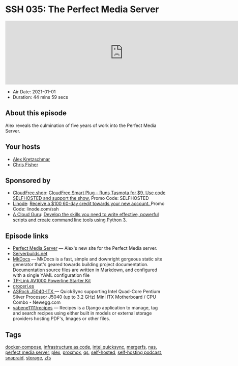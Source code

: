 # SSH 035: The Perfect Media Server

<iframe src="https://player.fireside.fm/v2/dUlrHQih+9gmfreLI?theme=dark" width="740" height="200" frameborder="0" scrolling="no"></iframe>

* Air Date: 2021-01-01
* Duration: 44 mins 59 secs

## About this episode

Alex reveals the culmination of five years of work into the Perfect Media Server.

## Your hosts
* [Alex Kretzschmar](https://selfhosted.show/hosts/alexktz)
* [Chris Fisher](https://selfhosted.show/hosts/chrislas)

## Sponsored by

  * [CloudFree.shop](https://cloudfree.shop/): [CloudFree Smart Plug – Runs Tasmota for $9. Use code SELFHOSTED and support the show.](https://cloudfree.shop/) Promo Code: SELFHOSTED
  * [Linode](https://linode.com/ssh): [Receive a $100 60-day credit towards your new account. ](https://linode.com/ssh) Promo Code: linode.com/ssh
  * [A Cloud Guru](https://acloud.guru/learn/167515da-d23b-49e6-9919-4d0c23e7fc1c/?utm_source=jupiter&utm_medium=cpc): [Develop the skills you need to write effective, powerful scripts and create command line tools using Python 3.](https://acloud.guru/learn/167515da-d23b-49e6-9919-4d0c23e7fc1c/?utm_source=jupiter&utm_medium=cpc)



## Episode links

  * [Perfect Media Server](https://perfectmediaserver.com/ "Perfect Media Server") — Alex's new site for the Perfect Media server.
  * [Serverbuilds.net](https://www.serverbuilds.net/ "Serverbuilds.net")
  * [MkDocs](https://www.mkdocs.org/ "MkDocs") — MkDocs is a fast, simple and downright gorgeous static site generator that's geared towards building project documentation. Documentation source files are written in Markdown, and configured with a single YAML configuration file
  * [TP-Link AV1000 Powerline Starter Kit](https://www.amazon.com/Powerline-Ethernet-Adapter-Extender-TP-Link/dp/B084CZMYNM/ "TP-Link AV1000 Powerline Starter Kit")
  * [groceri.es](https://groceri.es/ "groceri.es")
  * [ASRock J5040-ITX ](https://www.newegg.com/asrock-j5040-itx-mini-itx/p/N82E16813157967?Description=j5040%20itx&cm_re=j5040_itx-_-13-157-967-_-Product "ASRock J5040-ITX ") — QuickSync supporting Intel Quad-Core Pentium Silver Processor J5040 (up to 3.2 GHz) Mini ITX Motherboard / CPU Combo - Newegg.com
  * [vabene1111/recipes](https://github.com/vabene1111/recipes "vabene1111/recipes") — Recipes is a Django application to manage, tag and search recipes using either built in models or external storage providers hosting PDF's, Images or other files.



## Tags

[docker-compose](https://selfhosted.show/tags/docker-compose), [infrastructure as code](https://selfhosted.show/tags/infrastructure%20as%20code), [intel quicksync](https://selfhosted.show/tags/intel%20quicksync), [mergerfs](https://selfhosted.show/tags/mergerfs), [nas](https://selfhosted.show/tags/nas), [perfect media server](https://selfhosted.show/tags/perfect%20media%20server), [plex](https://selfhosted.show/tags/plex), [proxmox](https://selfhosted.show/tags/proxmox), [qs](https://selfhosted.show/tags/qs), [self-hosted](https://selfhosted.show/tags/self-hosted), [self-hosting podcast](https://selfhosted.show/tags/self-hosting%20podcast), [snapraid](https://selfhosted.show/tags/snapraid), [storage](https://selfhosted.show/tags/storage), [zfs](https://selfhosted.show/tags/zfs)